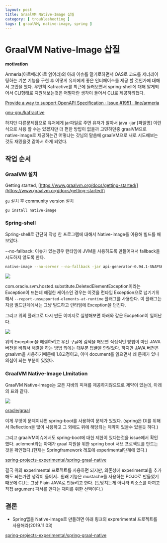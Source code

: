 ```yaml
---
layout: post
title: GraalVM Native-Image 삽질
category: [ troubleshooting ]
tags: [ graalVM, native-image, spring ]
---
```


# GraalVM Native-Image 삽질

**motivation**

Armeria(아르메리아로 읽어라)의 아래 이슈를 맡기로하면서 OAS로 코드를 제너레이팅하는 기본 기능을 구현 후 어떻게 유저에게 좋은 인터페이스를 제공 할 것인가에 대해서 고민을 했다. 우연히 Kafractive를 최근에 둘러보면서 spring-shell에 대해 알게되어서 CLI형태로 지원해보는것은 어떨까란 생각이 들어서 CLI로 제공하려했다.

[Provide a way to support OpenAPI Specification · Issue #1951 · line/armeria](https://github.com/line/armeria/issues/1951#issue-476723420)

[gnu-gnu/kafractive](https://github.com/gnu-gnu/kafractive)

하지만 다른문제점으로 유저에게 jar파일로 주면 유저가 알아서 java -jar [파일명] 이런식으로 사용 할 수는 있겠지만 더 편한 방밥이 없을까 고민하던중 graalVM으로 native-image로 제공하는건 어떻냐는 갓님의 말씀에 graalVM으로 새로 시도해보는것도 재밌을것 같아서 하게 되었다. 

## 작업 순서

### GraalVM 설치

Getting started, [https://www.graalvm.org/docs/getting-started/](https://www.graalvm.org/docs/getting-started/)

`gu` 설치 후 community version 설치 

    gu install native-image

### Spring-shell

Spring-shell로 간단히 작성 한 프로그램에 대해서 Native-image를 이용해 빌드를 해보았다.

--no-fallback: 이슈가 있는경우 런타임에 JVM을 사용하도록 만들어져서 fallback을 시도하지 않도록 한다.

```bash
native-image --no-server --no-fallback -jar api-generator-0.94.1-SNAPSHOT.jar
```
![](/Describing-Blog/assets/img/troubleshooting/2019110302.png)

com.oracle.svm.hosted.substitute.DeletedElementException이라는 Exception이 뜨는데 해결한 케이스인 경우는 이것을 런타임 Exception으로 넘기기위해서 `--report-unsupported-elements-at-runtime` 플래그를 사용한다. 이 플래그는 지금 빌드단계에서는 그냥 빌드하고 런타임에 Exception을 던진다.

그리고 위의 플래그로 다시 만든 이미지로 실행해보면 아래와 같은  Excpetion이 일어난다.

![](/Describing-Blog/assets/img/troubleshooting/2019110301.png)

위의 Exception을 해결하려고 우선 구글에 검색을 해보면 직접적인 방법이 아닌 JAVA버전을 바꿔서 해결을 하는 방법 외에는 대부분 답글을 안달았다. 하지만 JAVA 버전은 graalvm을 사용하기때문에 1.8고정이고, 이미 document를 읽으면서 왜 문제가 있나 의심이 되는 부분이 있었다.

### GraalVM Native-Image LImitation

GraalVM Native-Image는 모든 자바의 피쳐를 제공하지않으므로 제약이 있는데, 아래의 표와 같다.

![](/Describing-Blog/assets/img/troubleshooting/2019110303.png)

[oracle/graal](https://github.com/oracle/graal/blob/master/substratevm/LIMITATIONS.md)

이게 무엇이 문제이냐면 spring-boot를 사용하여 문제가 있었다. (spring은 DI를 위해서 Reflection을 많이 사용하고 그 외에도 위에 해당되는 제약이 있을수 있을듯 하다.)

그리고 graalVM이슈에서도 spring-boot에 대한 제한이 있다는것을 issue에서 확인했다. aclement라는 아재가 graal 지원을 위한 spring boot 서브 프로젝트를 만드는것을 확인했다.(현재는 Springframework 레포에 experimental단계에 있다.)

[spring-projects-experimental/spring-graal-native](https://github.com/spring-projects-experimental/spring-graal-native)

결국 위의 experimental 프로젝트를 사용하면 되지만, 의존성에 experimental을 추가해도 되는가란 생각이 들어서.. 원래 기능은 mustache를 사용하는 POJO로 만들었기 때문에 CLI는 그냥 Plain JAVA로 만들려고 한다. (도망치는게 아니라 리소스를 아끼고 직접 argument 파서를 만다는 재미를 위한 선택이다.)

## 결론

- Spring앱을 Native-Image로 만들려면 아래 링크의 exprerimental 프로젝트를 사용해라(2019.11.03)

[spring-projects-experimental/spring-graal-native](https://github.com/spring-projects-experimental/spring-graal-native)
